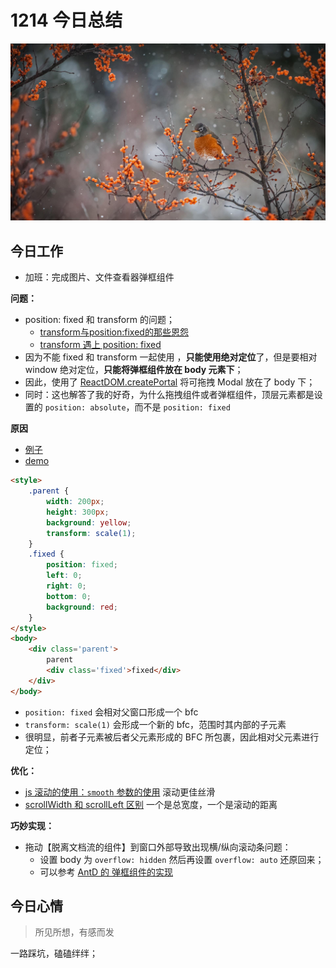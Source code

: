 
# 1214 今日总结

![](./bg-imgs/1214.jpg)


## 今日工作

- 加班：完成图片、文件查看器弹框组件

**问题：**

- position: fixed 和 transform 的问题；
  - [transform与position:fixed的那些恩怨](https://zhuanlan.zhihu.com/p/95021620)
  - [transform 遇上 position: fixed](https://www.cnblogs.com/xxhuan/p/11030244.html)
- 因为不能 fixed 和 transform 一起使用 ，**只能使用绝对定位**了，但是要相对 window 绝对定位，**只能将弹框组件放在 body 元素下**；
- 因此，使用了 [ReactDOM.createPortal](https://zh-hans.reactjs.org/docs/portals.html) 将可拖拽 Modal 放在了 body 下；
- 同时：这也解答了我的好奇，为什么拖拽组件或者弹框组件，顶层元素都是设置的 `position: absolute`，而不是  `position: fixed`

**原因**

- [例子](https://www.cnblogs.com/xxhuan/p/11030244.html)
- [demo](https://jsbin.com/gasiyewuco/2/edit?html,output)
```html
<style>
    .parent {
        width: 200px;
        height: 300px;
        background: yellow;
        transform: scale(1);
    }
    .fixed {
        position: fixed;
        left: 0;
        right: 0;
        bottom: 0;
        background: red;
    }
</style>
<body>
    <div class='parent'>
        parent
        <div class='fixed'>fixed</div>
    </div>
</body>
```

- `position: fixed` 会相对父窗口形成一个 bfc
- `transform: scale(1)` 会形成一个新的 bfc，范围时其内部的子元素
- 很明显，前者子元素被后者父元素形成的 BFC 所包裹，因此相对父元素进行定位；

**优化：**

- [js 滚动的使用：`smooth` 参数的使用](https://developer.mozilla.org/zh-CN/docs/Web/API/Element/scroll) 滚动更佳丝滑
- [scrollWidth 和 scrollLeft 区别](https://blog.csdn.net/lijunlinlijunlin/article/details/45833117) 一个是总宽度，一个是滚动的距离

**巧妙实现：**

- 拖动【脱离文档流的组件】到窗口外部导致出现横/纵向滚动条问题：
  - 设置 body 为 `overflow: hidden` 然后再设置  `overflow: auto` 还原回来；
  - 可以参考 [AntD 的 弹框组件的实现](https://ant-design.gitee.io/components/modal-cn/#header)



## 今日心情
> 所见所想，有感而发

一路踩坑，磕磕绊绊；
